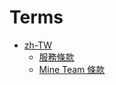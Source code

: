 # Terms

* [zh-TW](./Terms/zh-TW)
  * [服務條款](./Terms/zh-TW/服務條款.md)
  * [Mine Team 條款](./Terms/zh-TW/Mine%20Team%20條款.md)
    
